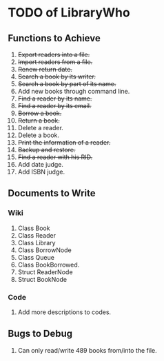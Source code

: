 # TODO of LibraryWho
## Functions to Achieve
1. ~~Export readers into a file.~~
2. ~~Import readers from a file.~~
3. ~~Renew return date.~~
4. ~~Search a book by its writer.~~
5. ~~Search a book by part of its name.~~
6. Add new books through command line.
7. ~~Find a reader by its name.~~
8. ~~Find a reader by its email.~~
9. ~~Borrow a book.~~
10. ~~Return a book.~~
11. Delete a reader.
12. Delete a book.
13. ~~Print the information of a reader.~~
14. ~~Backup and restore.~~
15. ~~Find a reader with his RID.~~
16. Add date judge.
16. Add ISBN judge.

## Documents to Write
### Wiki
1. Class Book
2. Class Reader
3. Class Library
4. Class BorrowNode
5. Class Queue
6. Class BookBorrowed.
8. Struct ReaderNode
9. Struct BookNode

### Code
1. Add more descriptions to codes.

## Bugs to Debug
1. Can only read/write 489 books from/into the file.